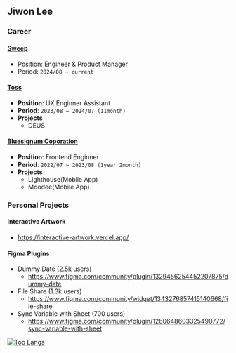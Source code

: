 ## Jiwon Lee

### Career
#### [Sweep](https://www.sweepingoms.com/)
- Position: Engineer & Product Manager
- Period: `2024/08 ~ current`
#### [Toss](https://toss.im/)
- **Position**: UX Enginner Assistant
- **Period**: `2023/08 ~ 2024/07 (11month)`
- **Projects**
  - DEUS
#### [Bluesignum Coporation](https://bluesignum2023.career.greetinghr.com/)
- **Position**: Frontend Enginner
- **Period**: `2022/07 ~ 2023/08 (1year 2month)`
- **Projects**
  - Lighthouse(Mobile App)
  - Moodee(Mobile App)

### Personal Projects
#### Interactive Artwork
- https://interactive-artwork.vercel.app/

#### Figma Plugins
- Dummy Date (2.5k users)
  - https://www.figma.com/community/plugin/1329456254452207875/dummy-date
- File Share (1.3k users)
  - https://www.figma.com/community/widget/1343276857415140668/file-share
- Sync Variable with Sheet (700 users)
  - https://www.figma.com/community/plugin/1260648603325490772/sync-variable-with-sheet

[![Top Langs](https://github-readme-stats.vercel.app/api/top-langs/?username=jiwon79&hide=html,CSS&count_private=true)](https://github.com/anuraghazra/github-readme-stats)
